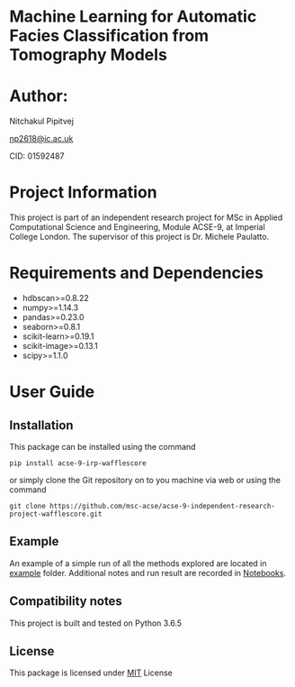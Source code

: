 
# Machine Learning for Automatic Facies Classification from Tomography Models

# Author: 

Nitchakul Pipitvej

np2618@ic.ac.uk

CID: 01592487


# Project Information

This project is part of an independent research project for MSc in Applied Computational Science and Engineering, Module ACSE-9, at Imperial College London. The supervisor of this project is Dr. Michele Paulatto.


# Requirements and Dependencies

- hdbscan>=0.8.22
- numpy>=1.14.3
- pandas>=0.23.0
- seaborn>=0.8.1
- scikit-learn>=0.19.1
- scikit-image>=0.13.1
- scipy>=1.1.0

# User Guide
## Installation

This package can be installed using the command

```
pip install acse-9-irp-wafflescore
```

or simply clone the Git repository on to you machine via web or using the command

```
git clone https://github.com/msc-acse/acse-9-independent-research-project-wafflescore.git
```

## Example
An example of a simple run of all the methods explored are located in [example](https://github.com/msc-acse/acse-9-independent-research-project-wafflescore/tree/working/example) folder. Additional notes and run result are recorded in [Notebooks](https://github.com/msc-acse/acse-9-independent-research-project-wafflescore/tree/working/Notebooks).

## Compatibility notes
This project is built and tested on Python 3.6.5

## License

This package is licensed under
[MIT](LICENSE) License
